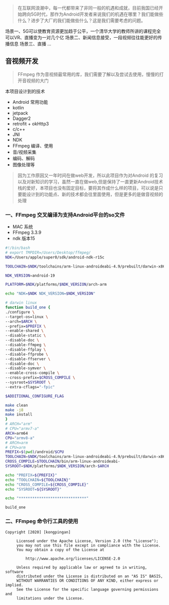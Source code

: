 > 在互联网浪潮中，每一代都带来了非同一般的机遇和成就，目前我国已经开始跨向5G时代，那作为Android开发者来说我们的机遇在哪里？我们能做些什么？进步了大厂的我们能做些什么？这是我们需要考虑的问题。

场景一、5G可以使教育资源更加趋于公平，一个清华大学的教师所讲的课程完全可以VR、直播变为一对几个亿
场景二、新闻信息接受，一段视频往往能更好的传播信息
场景三、直播
...

音视频开发
---

> FFmpeg 作为音视频最常用的库，我们需要了解以及尝试去使用，慢慢的打开音视频的大门

本项目设计到的技术

- Android 常用功能
- kotlin
- jetpack
- Dagger2
- retrofit + okHttp3
- c/c++
- JNI
- NDK
- FFmpeg 编译、使用
- 音/视频采集
- 编码、解码
- 图像处理等

> 因为工作原因又一年时间在做web开发，所以此项目作为对Android 的复习以及对新知识的学习，虽然一直在做web,但是保持了一直更新Android技术栈的爱好，本项目也没有固定目标，要将其作成什么样的项目，可以说是只要能设计到的功能点、新的技术都会往里面使用，但是更多的是做音视频的处理


### 一、FFmpeg 交叉编译为支持Android平台的so文件
- MAC 系统
- FFmpeg 3.3.9
- ndk 版本15
```sh
#!/bin/bash
# export TMPDIR=/Users/Desktop/ffmpeg/
NDK=/Users/apple/super0/sdk/android-ndk-r15c

TOOLCHAIN=$NDK/toolchains/arm-linux-androideabi-4.9/prebuilt/darwin-x86_64

NDK_VERSION=android-19

PLATFORM=$NDK/platforms/$NDK_VERSION/arch-arm

echo "NDK=$NDK NDK_VERSION=$NDK_VERSION"

# darwin linux
function build_one {
./configure \
--target-os=linux \
--arch=$ARCH \
--prefix=$PREFIX \
--enable-shared \
--disable-static \
--disable-doc \
--disable-ffmpeg \
--disable-ffplay \
--disable-ffprobe \
--disable-ffserver \
--disable-doc \
--disable-symver \
--enable-cross-compile \
--cross-prefix=$CROSS_COMPILE \
--sysroot=$SYSROOT \
--extra-cflags="-fpic"

$ADDITIONAL_CONFIGURE_FLAG

make clean
make -j8
make install
}
# ARCH="arm"
# CPU="armv7-a"
ARCH=arm64
CPU="armv8-a"
# ARCH=arm
# CPU=arm
PREFIX=$(pwd)/android/$CPU
TOOLCHAIN=$NDK/toolchains/arm-linux-androideabi-4.9/prebuilt/darwin-x86_64
CROSS_COMPILE=$TOOLCHAIN/bin/arm-linux-androideabi-
SYSROOT=$NDK/platforms/$NDK_VERSION/arch-$ARCH

echo "PREFIX=${PREFIX}"
echo "TOOLCHAIN=${TOOLCHAIN}"
echo "CROSS_COMPILE=${CROSS_COMPILE}"
echo "SYSROOT=${SYSROOT}"

echo "******************************"

build_one
```

### 二、FFmpeg 命令行工具的使用

```
Copyright [2020] [kongpingan]
 
     Licensed under the Apache License, Version 2.0 (the "License");
     you may not use this file except in compliance with the License.
     You may obtain a copy of the License at
 
         http://www.apache.org/licenses/LICENSE-2.0
 
     Unless required by applicable law or agreed to in writing, software
     distributed under the License is distributed on an "AS IS" BASIS,
     WITHOUT WARRANTIES OR CONDITIONS OF ANY KIND, either express or implied.
     See the License for the specific language governing permissions and
     limitations under the License.
```
